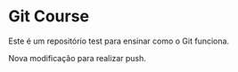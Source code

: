 # Git Course

Este é um repositório test para ensinar como o Git funciona.

Nova modificação para realizar push.
